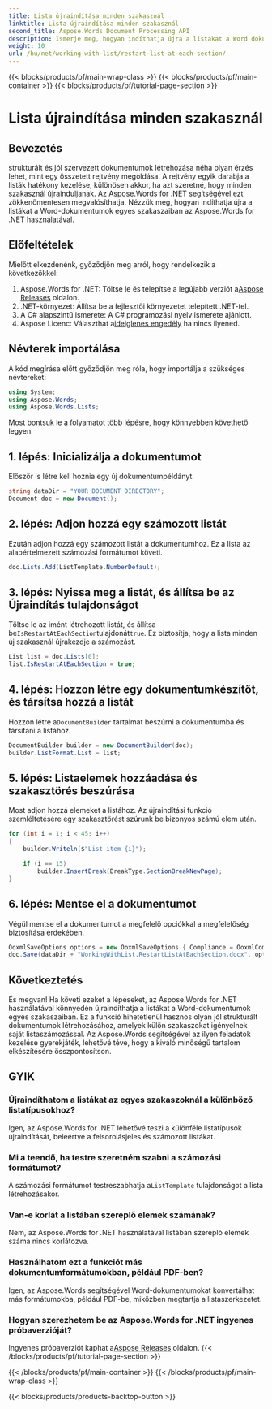 ```yaml
---
title: Lista újraindítása minden szakasznál
linktitle: Lista újraindítása minden szakasznál
second_title: Aspose.Words Document Processing API
description: Ismerje meg, hogyan indíthatja újra a listákat a Word dokumentumok egyes szakaszaiban az Aspose.Words for .NET használatával. Kövesse részletes, lépésenkénti útmutatónkat a listák hatékony kezeléséhez.
weight: 10
url: /hu/net/working-with-list/restart-list-at-each-section/
---
```


{{< blocks/products/pf/main-wrap-class >}}
{{< blocks/products/pf/main-container >}}
{{< blocks/products/pf/tutorial-page-section >}}

# Lista újraindítása minden szakasznál

## Bevezetés

strukturált és jól szervezett dokumentumok létrehozása néha olyan érzés lehet, mint egy összetett rejtvény megoldása. A rejtvény egyik darabja a listák hatékony kezelése, különösen akkor, ha azt szeretné, hogy minden szakasznál újrainduljanak. Az Aspose.Words for .NET segítségével ezt zökkenőmentesen megvalósíthatja. Nézzük meg, hogyan indíthatja újra a listákat a Word-dokumentumok egyes szakaszaiban az Aspose.Words for .NET használatával.

## Előfeltételek

Mielőtt elkezdenénk, győződjön meg arról, hogy rendelkezik a következőkkel:

1.  Aspose.Words for .NET: Töltse le és telepítse a legújabb verziót a[Aspose Releases](https://releases.aspose.com/words/net/) oldalon.
2. .NET-környezet: Állítsa be a fejlesztői környezetet telepített .NET-tel.
3. A C# alapszintű ismerete: A C# programozási nyelv ismerete ajánlott.
4.  Aspose Licenc: Választhat a[ideiglenes engedély](https://purchase.aspose.com/temporary-license/) ha nincs ilyened.

## Névterek importálása

A kód megírása előtt győződjön meg róla, hogy importálja a szükséges névtereket:

```csharp
using System;
using Aspose.Words;
using Aspose.Words.Lists;
```

Most bontsuk le a folyamatot több lépésre, hogy könnyebben követhető legyen.

## 1. lépés: Inicializálja a dokumentumot

Először is létre kell hoznia egy új dokumentumpéldányt.

```csharp
string dataDir = "YOUR DOCUMENT DIRECTORY";
Document doc = new Document();
```

## 2. lépés: Adjon hozzá egy számozott listát

Ezután adjon hozzá egy számozott listát a dokumentumhoz. Ez a lista az alapértelmezett számozási formátumot követi.

```csharp
doc.Lists.Add(ListTemplate.NumberDefault);
```

## 3. lépés: Nyissa meg a listát, és állítsa be az Újraindítás tulajdonságot

Töltse le az imént létrehozott listát, és állítsa be`IsRestartAtEachSection`tulajdonát`true`. Ez biztosítja, hogy a lista minden új szakasznál újrakezdje a számozást.

```csharp
List list = doc.Lists[0];
list.IsRestartAtEachSection = true;
```

## 4. lépés: Hozzon létre egy dokumentumkészítőt, és társítsa hozzá a listát

 Hozzon létre a`DocumentBuilder` tartalmat beszúrni a dokumentumba és társítani a listához.

```csharp
DocumentBuilder builder = new DocumentBuilder(doc);
builder.ListFormat.List = list;
```

## 5. lépés: Listaelemek hozzáadása és szakasztörés beszúrása

Most adjon hozzá elemeket a listához. Az újraindítási funkció szemléltetésére egy szakasztörést szúrunk be bizonyos számú elem után.

```csharp
for (int i = 1; i < 45; i++)
{
    builder.Writeln($"List item {i}");

    if (i == 15)
        builder.InsertBreak(BreakType.SectionBreakNewPage);
}
```

## 6. lépés: Mentse el a dokumentumot

Végül mentse el a dokumentumot a megfelelő opciókkal a megfelelőség biztosítása érdekében.

```csharp
OoxmlSaveOptions options = new OoxmlSaveOptions { Compliance = OoxmlCompliance.Iso29500_2008_Transitional };
doc.Save(dataDir + "WorkingWithList.RestartListAtEachSection.docx", options);		
```

## Következtetés

És megvan! Ha követi ezeket a lépéseket, az Aspose.Words for .NET használatával könnyedén újraindíthatja a listákat a Word-dokumentumok egyes szakaszaiban. Ez a funkció hihetetlenül hasznos olyan jól strukturált dokumentumok létrehozásához, amelyek külön szakaszokat igényelnek saját listaszámozással. Az Aspose.Words segítségével az ilyen feladatok kezelése gyerekjáték, lehetővé téve, hogy a kiváló minőségű tartalom elkészítésére összpontosítson.

## GYIK

### Újraindíthatom a listákat az egyes szakaszoknál a különböző listatípusokhoz?
Igen, az Aspose.Words for .NET lehetővé teszi a különféle listatípusok újraindítását, beleértve a felsorolásjeles és számozott listákat.

### Mi a teendő, ha testre szeretném szabni a számozási formátumot?
 A számozási formátumot testreszabhatja a`ListTemplate` tulajdonságot a lista létrehozásakor.

### Van-e korlát a listában szereplő elemek számának?
Nem, az Aspose.Words for .NET használatával listában szereplő elemek száma nincs korlátozva.

### Használhatom ezt a funkciót más dokumentumformátumokban, például PDF-ben?
Igen, az Aspose.Words segítségével Word-dokumentumokat konvertálhat más formátumokba, például PDF-be, miközben megtartja a listaszerkezetet.

### Hogyan szerezhetem be az Aspose.Words for .NET ingyenes próbaverzióját?
 Ingyenes próbaverziót kaphat a[Aspose Releases](https://releases.aspose.com/) oldalon.
{{< /blocks/products/pf/tutorial-page-section >}}

{{< /blocks/products/pf/main-container >}}
{{< /blocks/products/pf/main-wrap-class >}}

{{< blocks/products/products-backtop-button >}}
